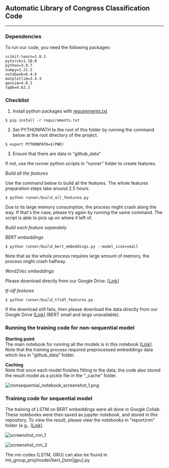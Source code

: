 ## Automatic Library of Congress Classification Code

---
### Dependencies
To run our code, you need the following packages:
```
scikit-learn=1.0.1
pytorch=1.10.0
python=3.9.7
numpy=1.21.2
notebook=6.4.6
matplotlib=3.4.3
gensim=4.0.1
tqdm=4.62.3
```

### Checklist

1. Install python packages with [requirements.txt](https://github.com/ahmad-PH/iml_group_proj/blob/main/requirements.txt)

```
$ pip install -r requirements.txt
```

2. Set PYTHONPATH to the root of this folder by running the command below at the root directory of the project.

```
$ export PYTHONPATH=$(PWD)
```

3. Ensure that there are data in "github_data" 

If not, use the runner python scripts in "runner" folder to create features.

*Build all the features* 

Use the command below to build all the features. The whole features preparation steps take around 2.5 hours.

```{shell}
$ python runner/build_all_features.py
```


Due to its large memory consumption, the process might crash along the way.
If that's the case, please try again by running the same command. The script is able to pick up on where it left of.

*Build each feature separately*

*BERT embeddings*

```{shell}
$ python runner/build_bert_embeddings.py --model_size=small  
```

Note that as the whole process requires large amount of memory, the process might crash halfway.

*Word2Vec embeddings*

Please download directly from our Google Drive. [[Link](https://drive.google.com/drive/folders/1B-XNvIdGZazLvDjnH2xWGUBfoe-Jt53B?usp=sharing)]
<!-- ```{shell} -->
<!-- $ python runner/build_bert_embeddings.py --model_size=small -->  
<!-- ``` -->


*tf-idf features*

```{shell}
$ python runner/build_tfidf_features.py
```

If the download still fails, then please download the data directly from our Google Drive [[Link](https://drive.google.com/drive/folders/1B-XNvIdGZazLvDjnH2xWGUBfoe-Jt53B?usp=sharing)] (BERT small and large unavailable).


### Running the training code for non-sequential model

**Starting point**  
The main notebook for running all the models is in this notebook [[Link](https://github.com/ahmad-PH/iml_group_proj/blob/main/report/Library%20of%20Congression%20Classification.ipynb)].  
Note that the training process required preprocessed embeddings data which lies in "github_data" folder. 

**Caching**  
Note that once each model finishes fitting to the data, the code also stored the result model as a pickle file in the "_cache" folder.

![nonsequential_notebook_screenshot_1.png](https://github.com/ahmad-PH/iml_group_proj/blob/main/public/nonsequential_notebook_screenshot_1.png?raw=true)


### Training code for sequential model

The training of LSTM on BERT embeddings were all done in Google Collab. 
These notebooks were then saved as jupyter notebook, and stored in this repository. 
To view the result, please view the notebooks in "report/rnn" folder (e.g., [[Link](https://github.com/ahmad-PH/iml_group_proj/blob/main/report/rnn/LibOfCongress_LSTM.ipynb)].


![screenshot_rnn_1](https://github.com/ahmad-PH/iml_group_proj/blob/main/public/rnn_notebook_screenshot_1.png?raw=true)

![screenshot_rnn_2](https://github.com/ahmad-PH/iml_group_proj/blob/main/public/rnn_notebook_screenshot_2.png?raw=true)


The rnn codes (LSTM, GRU) can also be found in iml_group_proj/model/bert_[lstm|gpu].py
